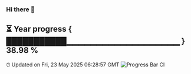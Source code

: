 ### Hi there 👋
⏳ Year progress { ███████████▁▁▁▁▁▁▁▁▁▁▁▁▁▁▁▁▁▁▁ } 38.98 %
---
⏰ Updated on Fri, 23 May 2025 06:28:57 GMT
![Progress Bar CI](https://github.com/liununu/liununu/workflows/Progress%20Bar%20CI/badge.svg)
